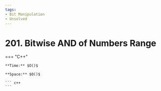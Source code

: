 ```yaml
---
tags:
- Bit Manipulation
- Unsolved
---
```



# 201. Bitwise AND of Numbers Range

=== "C++"

    **Time:** $O()$

    **Space:** $O()$

    ``` c++
    ```